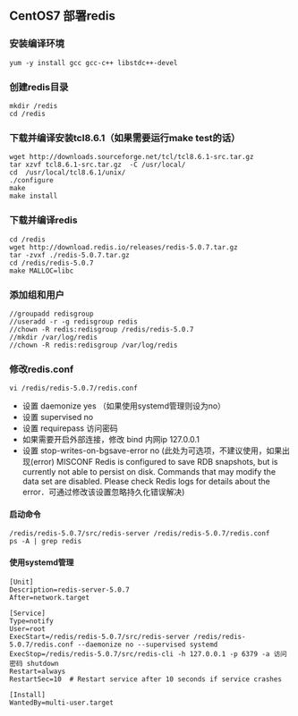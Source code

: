 ## CentOS7 部署redis
### 安装编译环境
    yum -y install gcc gcc-c++ libstdc++-devel
### 创建redis目录
    mkdir /redis
    cd /redis
### 下载并编译安装tcl8.6.1（如果需要运行make test的话）
    wget http://downloads.sourceforge.net/tcl/tcl8.6.1-src.tar.gz
    tar xzvf tcl8.6.1-src.tar.gz  -C /usr/local/
    cd  /usr/local/tcl8.6.1/unix/
    ./configure
    make
    make install
### 下载并编译redis
    cd /redis
    wget http://download.redis.io/releases/redis-5.0.7.tar.gz
    tar -zvxf ./redis-5.0.7.tar.gz
    cd /redis/redis-5.0.7
    make MALLOC=libc
### 添加组和用户
    //groupadd redisgroup
    //useradd -r -g redisgroup redis
    //chown -R redis:redisgroup /redis/redis-5.0.7
    //mkdir /var/log/redis
    //chown -R redis:redisgroup /var/log/redis
### 修改redis.conf
    vi /redis/redis-5.0.7/redis.conf
- 设置 daemonize yes （如果使用systemd管理则设为no）
- 设置 supervised no
- 设置 requirepass 访问密码
- 如果需要开启外部连接，修改 bind 内网ip 127.0.0.1
- 设置 stop-writes-on-bgsave-error no (此处为可选项，不建议使用，如果出现(error) MISCONF Redis is configured to save RDB snapshots, but is currently not able to persist on disk. Commands that may modify the data set are disabled. Please check Redis logs for details about the error．可通过修改该设置忽略持久化错误解决)
#### 启动命令
    /redis/redis-5.0.7/src/redis-server /redis/redis-5.0.7/redis.conf
    ps -A | grep redis
#### 使用systemd管理
    [Unit]
    Description=redis-server-5.0.7
    After=network.target

    [Service]    
    Type=notify
    User=root
    ExecStart=/redis/redis-5.0.7/src/redis-server /redis/redis-5.0.7/redis.conf --daemonize no --supervised systemd
    ExecStop=/redis/redis-5.0.7/src/redis-cli -h 127.0.0.1 -p 6379 -a 访问密码 shutdown
    Restart=always
    RestartSec=10  # Restart service after 10 seconds if service crashes

    [Install]
    WantedBy=multi-user.target